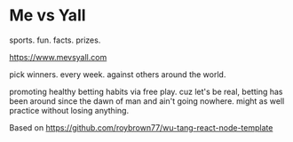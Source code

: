 # Me vs Yall

sports. fun. facts. prizes.

https://www.mevsyall.com

pick winners. every week. against others around the world.

promoting healthy betting habits via free play.  cuz let's be real, betting has been around since the dawn of man and ain't going nowhere.  might as well practice without losing anything.

Based on https://github.com/roybrown77/wu-tang-react-node-template
